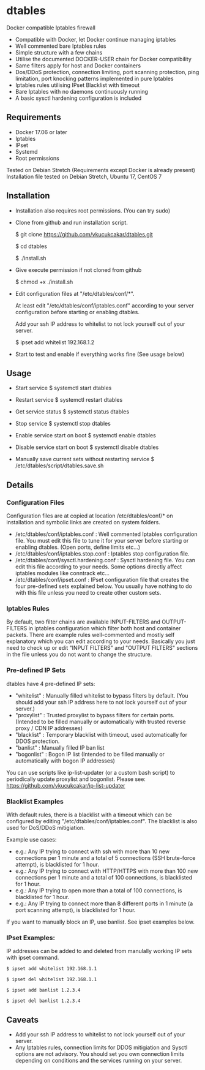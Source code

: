 # dtables

Docker compatible Iptables firewall

* Compatible with Docker, let Docker continue managing iptables
* Well commented bare Iptables rules 
* Simple structure with a few chains 
* Utilise the documented DOCKER-USER chain for Docker compatibility
* Same filters apply for host and Docker containers
* Dos/DDoS protection, connection limiting, port scanning protection, ping limitation, port knocking patterns implemented in pure Iptables
* Iptables rules utilising IPset Blacklist with timeout
* Bare Iptables with no daemons continuously running
* A basic sysctl hardening configuration is included


## Requirements

* Docker 17.06 or later
* Iptables
* IPset
* Systemd
* Root permissions

Tested on Debian Stretch (Requirements except Docker is already present)
Installation file tested on Debian Stretch, Ubuntu 17, CentOS 7


## Installation

* Installation also requires root permissions. (You can try sudo)

* Clone from github and run installation script.

	$ git clone https://github.com/vkucukcakar/dtables.git	

	$ cd dtables
	
	$ ./install.sh
		
* Give execute permission if not cloned from github

	$ chmod +x ./install.sh
	
* Edit configuration files at "/etc/dtables/conf/*". 
  
  At least edit "/etc/dtables/conf/iptables.conf" according to your server configuration before starting or enabling dtables.  
  
  Add your ssh IP address to whitelist to not lock yourself out of your server.
  
	$ ipset add whitelist 192.168.1.2
	
* Start to test and enable if everything works fine (See usage below)


## Usage

* Start service
	$ systemctl start dtables

* Restart service
	$ systemctl restart dtables

* Get service status
	$ systemctl status dtables
	
* Stop service
	$ systemctl stop dtables

* Enable service start on boot
	$ systemctl enable dtables

* Disable service start on boot
	$ systemctl disable dtables

* Manually save current sets without restarting service
	$ /etc/dtables/script/dtables.save.sh
 
## Details

### Configuration Files

Configuration files are at copied at location /etc/dtables/conf/* on installation and symbolic links are created on system folders.

* /etc/dtables/conf/iptables.conf			: Well commented Iptables configuration file. 
  You must edit this file to tune it for your server before starting or enabling dtables. (Open ports, define limits etc...)
* /etc/dtables/conf/iptables.stop.conf		: Iptables stop configuration file.
* /etc/dtables/conf/sysctl.hardening.conf	: Sysctl hardening file.
  You can edit this file according to your needs. Some options directly affect iptables modules like conntrack etc...
* /etc/dtables/conf/ipset.conf				: IPset configuration file that creates the four pre-defined sets explained below. You usually have nothing to do with this file unless you need to create other custom sets.

### Iptables Rules

By default, two filter chains are available INPUT-FILTERS and OUTPUT-FILTERS in iptables configuration which filter both host and container packets. 
There are example rules well-commented and mostly self explanatory which you can edit according to your needs.
Basically you just need to check up or edit "INPUT FILTERS" and "OUTPUT FILTERS" sections in the file unless you do not want to change the structure.

### Pre-defined IP Sets

dtables have 4 pre-defined IP sets:
* "whitelist"	: Manually filled whitelist to bypass filters by default. (You should add your ssh IP address here to not lock yourself out of your server.)
* "proxylist"	: Trusted proxylist to bypass filters for certain ports. (Intended to be filled manually or automatically with trusted reverse proxy / CDN IP addresses)
* "blacklist"	: Temporary blacklist with timeout, used automatically for DDOS protection.
* "banlist"		: Manually filled IP ban list
* "bogonlist"	: Bogon IP list (Intended to be filled manually or automatically with bogon IP addresses)

You can use scripts like ip-list-updater (or a custom bash script) to periodically update proxylist and bogonlist. Please see: https://github.com/vkucukcakar/ip-list-updater

### Blacklist Examples

With default rules, there is a blacklist with a timeout which can be configured by editing "/etc/dtables/conf/iptables.conf". 
The blacklist is also used for DoS/DDoS mitigiation.

Example use cases:

* e.g.: Any IP trying to connect with ssh with more than 10 new connections per 1 minute and a total of 5 connections (SSH brute-force attempt), is blacklisted for 1 hour.
* e.g.: Any IP trying to connect with HTTP/HTTPS with more than 100 new connections per 1 minute and a total of 100 connections, is blacklisted for 1 hour.
* e.g.: Any IP trying to open more than a total of 100 connections, is blacklisted for 1 hour.
* e.g.: Any IP trying to connect more than 8 different ports in 1 minute (a port scanning attempt), is blacklisted for 1 hour.

If you want to manually block an IP, use banlist. See ipset examples below.

### IPset Examples:

IP addresses can be added to and deleted from manulally working IP sets with ipset command.

	$ ipset add whitelist 192.168.1.1
	
	$ ipset del whitelist 192.168.1.1

	$ ipset add banlist 1.2.3.4
	
	$ ipset del banlist 1.2.3.4

	
## Caveats

* Add your ssh IP address to whitelist to not lock yourself out of your server. 
* Any Iptables rules, connection limits for DDOS mitigiation and Sysctl options are not advisory. 
  You should set you own connection limits depending on conditions and the services running on your server.


